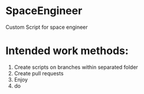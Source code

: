 # SpaceEngineer
Custom Script for space engineer

# Intended work methods:

1. Create scripts on branches within separated folder
2. Create pull requests
3. Enjoy
4. do
